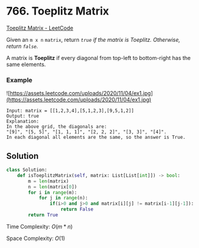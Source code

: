 # 766. Toeplitz Matrix

[Toeplitz Matrix - LeetCode](https://leetcode.com/problems/toeplitz-matrix/)

Given an `m x n` `matrix`, return *`true` if the matrix is Toeplitz. Otherwise, return `false`.*

A matrix is **Toeplitz** if every diagonal from top-left to bottom-right has the same elements.

### Example

![https://assets.leetcode.com/uploads/2020/11/04/ex1.jpg](https://assets.leetcode.com/uploads/2020/11/04/ex1.jpg)

```
Input: matrix = [[1,2,3,4],[5,1,2,3],[9,5,1,2]]
Output: true
Explanation:
In the above grid, the diagonals are:
"[9]", "[5, 5]", "[1, 1, 1]", "[2, 2, 2]", "[3, 3]", "[4]".
In each diagonal all elements are the same, so the answer is True.
```

## Solution

```python
class Solution:
    def isToeplitzMatrix(self, matrix: List[List[int]]) -> bool:
        m = len(matrix)
        n = len(matrix[0])
        for i in range(m):
            for j in range(n):
                if(i>0 and j>0 and matrix[i][j] != matrix[i-1][j-1]):
                    return False
        return True
```

Time Complexity: $O(m*n)$

Space Complexity: $O(1)$